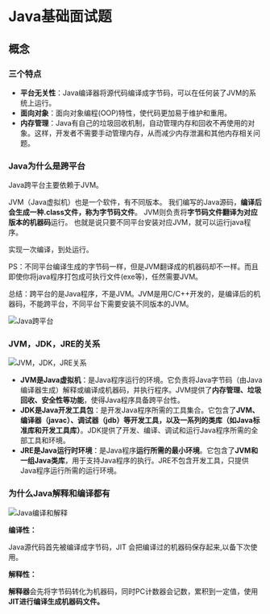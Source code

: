 # Java基础面试题

## 概念

### 三个特点

- **平台无关性**：Java编译器将源代码编译成字节码，可以在任何装了JVM的系统上运行。
- **面向对象**：面向对象编程(OOP)特性，使代码更加易于维护和重用。
- **内存管理**：Java有自己的垃圾回收机制，自动管理内存和回收不再使用的对象。这样，开发者不需要手动管理内存，从而减少内存泄漏和其他内存相关问题。



### Java为什么是跨平台

Java跨平台主要依赖于JVM。

JVM（Java虚拟机）也是一个软件，有不同版本。 我们编写的Java源码，**编译后会生成一种.class文件，称为字节码文件**。 JVM则负责将**字节码文件翻译为对应版本的机器码**运行。 也就是说只要不同平台安装对应JVM，就可以运行java程序。

实现一次编译，到处运行。

PS：不同平台编译生成的字节码一样，但是JVM翻译成的机器码却不一样。而且即使你将java程序打包成可执行文件(exe等)，任然需要JVM。

总结：跨平台的是Java程序，不是JVM。JVM是用C/C++开发的，是编译后的机器码，不能跨平台，不同平台下需要安装不同版本的JVM。

![Java跨平台](D:\JAVA学习日志\typora\java面试\ScreenShot\Java跨平台.png)	



### JVM，JDK，JRE的关系

![JVM，JDK，JRE关系](D:\JAVA学习日志\typora\java面试\ScreenShot\JVM，JDK，JRE关系.png)	

- **JVM是Java虚拟机**：是Java程序运行的环境。它负责将Java字节码（由Java编译器生成）解释或编译成机器码，并执行程序。JVM提供了**内存管理、垃圾回收、安全性等功能**，使得Java程序具备跨平台性。
- **JDK是Java开发工具包**：是开发Java程序所需的工具集合。它包含了**JVM、编译器（javac）、调试器（jdb）等开发工具，以及一系列的类库（如Java标准库和开发工具库）**。JDK提供了开发、编译、调试和运行Java程序所需的全部工具和环境。
- **JRE是Java运行时环境**：是Java程序**运行所需的最小环境**。它包含了**JVM和一组Java类库**，用于支持Java程序的执行。JRE不包含开发工具，只提供Java程序运行所需的运行环境。



### 为什么Java解释和编译都有

![Java编译和解释](D:\JAVA学习日志\typora\java面试\ScreenShot\Java编译和解释.png)

**编译性：**

Java源代码首先被编译成字节码，JIT 会把编译过的机器码保存起来,以备下次使用。

**解释性：**

**解释器**会先将字节码转化为机器码，同时PC计数器会记数，累积到一定值，使用**JIT进行编译生成机器码文件。**
